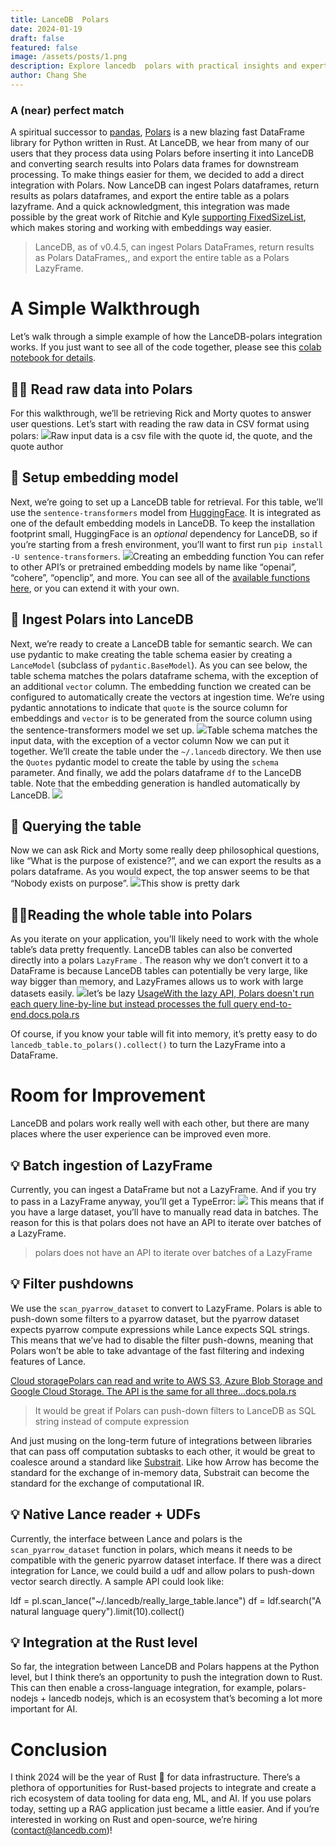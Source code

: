```yaml
---
title: LanceDB  Polars
date: 2024-01-19
draft: false
featured: false
image: /assets/posts/1.png
description: Explore lancedb  polars with practical insights and expert guidance from the LanceDB team.
author: Chang She
---
```

### A (near) perfect match

A spiritual successor to [pandas](https://github.com/pandas-dev/pandas), [Polars](https://github.com/pola-rs/polars) is a new blazing fast DataFrame library for Python written in Rust. At LanceDB, we hear from many of our users that they process data using Polars before inserting it into LanceDB and converting search results into Polars data frames for downstream processing. To make things easier for them, we decided to add a direct integration with Polars. Now LanceDB can ingest Polars dataframes, return results as polars dataframes, and export the entire table as a polars lazyframe. And a quick acknowledgment, this integration was made possible by the great work of Ritchie and Kyle [supporting FixedSizeList](https://github.com/pola-rs/polars/pull/8943), which makes storing and working with embeddings way easier.

> LanceDB, as of v0.4.5, can ingest Polars DataFrames, return results as Polars DataFrames,, and export the entire table as a Polars LazyFrame.

# A Simple Walkthrough

Let’s walk through a simple example of how the LanceDB-polars integration works. If you just want to see all of the code together, please see this [colab notebook for details](https://colab.research.google.com/drive/15EKQmXqfMDouQINpA1SjA-zbSXbukpaZ?usp=sharing).

## 🐻‍❄️ Read raw data into Polars

For this walkthrough, we’ll be retrieving Rick and Morty quotes to answer user questions. Let’s start with reading the raw data in CSV format using polars:
![](https://miro.medium.com/v2/resize:fit:770/1*DCpIahADQbISYT0NzzLt0w.png)Raw input data is a csv file with the quote id, the quote, and the quote author
## 🤗 Setup embedding model

Next, we’re going to set up a LanceDB table for retrieval. For this table, we’ll use the `sentence-transformers` model from [HuggingFace](https://huggingface.co/sentence-transformers). It is integrated as one of the default embedding models in LanceDB. To keep the installation footprint small, HuggingFace is an *optional* dependency for LanceDB, so if you’re starting from a fresh environment, you’ll want to first run `pip install -U sentence-transformers`.
![](https://miro.medium.com/v2/resize:fit:770/1*5WCj3ewbNe-N5HADxjAbeg.png)Creating an embedding function
You can refer to other API’s or pretrained embedding models by name like “openai”, “cohere”, “openclip”, and more. You can see all of the [available functions here](https://lancedb.github.io/lancedb/embeddings/default_embedding_functions/), or you can extend it with your own.

## 💾 Ingest Polars into LanceDB

Next, we’re ready to create a LanceDB table for semantic search. We can use pydantic to make creating the table schema easier by creating a `LanceModel` (subclass of `pydantic.BaseModel`). As you can see below, the table schema matches the polars dataframe schema, with the exception of an additional `vector` column. The embedding function we created can be configured to automatically create the vectors at ingestion time. We’re using pydantic annotations to indicate that `quote` is the source column for embeddings and `vector` is to be generated from the source column using the sentence-transformers model we set up.
![](https://miro.medium.com/v2/resize:fit:770/1*2VbkYnesnJUC1ivWeFhL0g.png)Table schema matches the input data, with the exception of a vector column
Now we can put it together. We’ll create the table under the `~/.lancedb` directory. We then use the `Quotes` pydantic model to create the table by using the `schema` parameter. And finally, we add the polars dataframe `df` to the LanceDB table. Note that the embedding generation is handled automatically by LanceDB.
![](https://miro.medium.com/v2/resize:fit:770/1*42oY_hBjRATPkITTzWOyVQ.png)
## 🔎 Querying the table

Now we can ask Rick and Morty some really deep philosophical questions, like “What is the purpose of existence?”, and we can export the results as a polars dataframe. As you would expect, the top answer seems to be that “Nobody exists on purpose”.
![](https://miro.medium.com/v2/resize:fit:770/1*sLid0_9Uhz1vw0MmwBN_Fg.png)This show is pretty dark
## 🕺🏻Reading the whole table into Polars

As you iterate on your application, you’ll likely need to work with the whole table’s data pretty frequently. LanceDB tables can also be converted directly into a polars `LazyFrame` . The reason why we don’t convert it to a DataFrame is because LanceDB tables can potentially be very large, like way bigger than memory, and LazyFrames allows us to work with large datasets easily.
![](https://miro.medium.com/v2/resize:fit:770/1*Wrrj0-K7vDgQ35JwibpTpA.png)let’s be lazy
[UsageWith the lazy API, Polars doesn't run each query line-by-line but instead processes the full query end-to-end.docs.pola.rs](https://docs.pola.rs/user-guide/lazy/using/?source=post_page-----2d5eb32a8aa3--------------------------------)

Of course, if you know your table will fit into memory, it’s pretty easy to do `lancedb_table.to_polars().collect()` to turn the LazyFrame into a DataFrame.

# Room for Improvement

LanceDB and polars work really well with each other, but there are many places where the user experience can be improved even more.

## 💡 Batch ingestion of LazyFrame

Currently, you can ingest a DataFrame but not a LazyFrame. And if you try to pass in a LazyFrame anyway, you’ll get a TypeError:
![](https://miro.medium.com/v2/resize:fit:770/1*VTV1hT5-rZbdG2izwcxl2w.png)
This means that if you have a large dataset, you’ll have to manually read data in batches. The reason for this is that polars does not have an API to iterate over batches of a LazyFrame.

> polars does not have an API to iterate over batches of a LazyFrame

## 💡 Filter pushdowns

We use the `scan_pyarrow_dataset` to convert to LazyFrame. Polars is able to push-down some filters to a pyarrow dataset, but the pyarrow dataset expects pyarrow compute expressions while Lance expects SQL strings. This means that we’ve had to disable the filter push-downs, meaning that Polars won’t be able to take advantage of the fast filtering and indexing features of Lance.

[Cloud storagePolars can read and write to AWS S3, Azure Blob Storage and Google Cloud Storage. The API is the same for all three…docs.pola.rs](https://docs.pola.rs/user-guide/io/cloud-storage/?source=post_page-----2d5eb32a8aa3--------------------------------#scanning-with-pyarrow)

> It would be great if Polars can push-down filters to LanceDB as SQL string instead of compute expression

And just musing on the long-term future of integrations between libraries that can pass off computation subtasks to each other, it would be great to coalesce around a standard like [Substrait](https://substrait.io/). Like how Arrow has become the standard for the exchange of in-memory data, Substrait can become the standard for the exchange of computational IR.

## 💡 Native Lance reader + UDFs

Currently, the interface between Lance and polars is the `scan_pyarrow_dataset` function in polars, which means it needs to be compatible with the generic pyarrow dataset interface. If there was a direct integration for Lance, we could build a udf and allow polars to push-down vector search directly. A sample API could look like:

ldf = pl.scan_lance("~/.lancedb/really_large_table.lance")
df = ldf.search("A natural language query").limit(10).collect()

## 💡 Integration at the Rust level

So far, the integration between LanceDB and Polars happens at the Python level, but I think there’s an opportunity to push the integration down to Rust. This can then enable a cross-language integration, for example, polars-nodejs + lancedb nodejs, which is an ecosystem that’s becoming a lot more important for AI.

# Conclusion

I think 2024 will be the year of Rust 🦀 for data infrastructure. There’s a plethora of opportunities for Rust-based projects to integrate and create a rich ecosystem of data tooling for data eng, ML, and AI. If you use polars today, setting up a RAG application just became a little easier. And if you’re interested in working on Rust and open-source, we’re hiring (contact@lancedb.com)!
